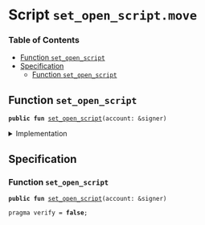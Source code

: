 
<a name="SCRIPT"></a>

# Script `set_open_script.move`

### Table of Contents

-  [Function `set_open_script`](#SCRIPT_set_open_script)
-  [Specification](#SCRIPT_Specification)
    -  [Function `set_open_script`](#SCRIPT_Specification_set_open_script)



<a name="SCRIPT_set_open_script"></a>

## Function `set_open_script`



<pre><code><b>public</b> <b>fun</b> <a href="#SCRIPT_set_open_script">set_open_script</a>(account: &signer)
</code></pre>



<details>
<summary>Implementation</summary>


<pre><code><b>fun</b> <a href="#SCRIPT_set_open_script">set_open_script</a>(account: &signer) {
    <a href="../../modules/doc/TransactionPublishOption.md#0x1_TransactionPublishOption_set_open_script">TransactionPublishOption::set_open_script</a>(account)
}
</code></pre>



</details>

<a name="SCRIPT_Specification"></a>

## Specification


<a name="SCRIPT_Specification_set_open_script"></a>

### Function `set_open_script`


<pre><code><b>public</b> <b>fun</b> <a href="#SCRIPT_set_open_script">set_open_script</a>(account: &signer)
</code></pre>




<pre><code>pragma verify = <b>false</b>;
</code></pre>
